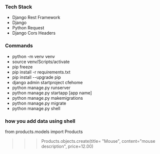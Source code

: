 ### Tech Stack

- Django Rest Framework
- Django
- Python Request
- Django Cors Headers

### Commands

- python -m venv venv
- source venv/Scripts/activate
- pip freeze
- pip install -r requirements.txt
- pip install --upgrade pip
- django admin startproject cfehome
- python manage.py runserver
- python manage.py startapp [app name]
- python manage.py makemigrations
- python manage.py migrate
- python manage.py shell

### how you add data using shell

from products.models import Products

> > > Products.objects.create(title= "Mouse", content="mouse description", price=12.00)
